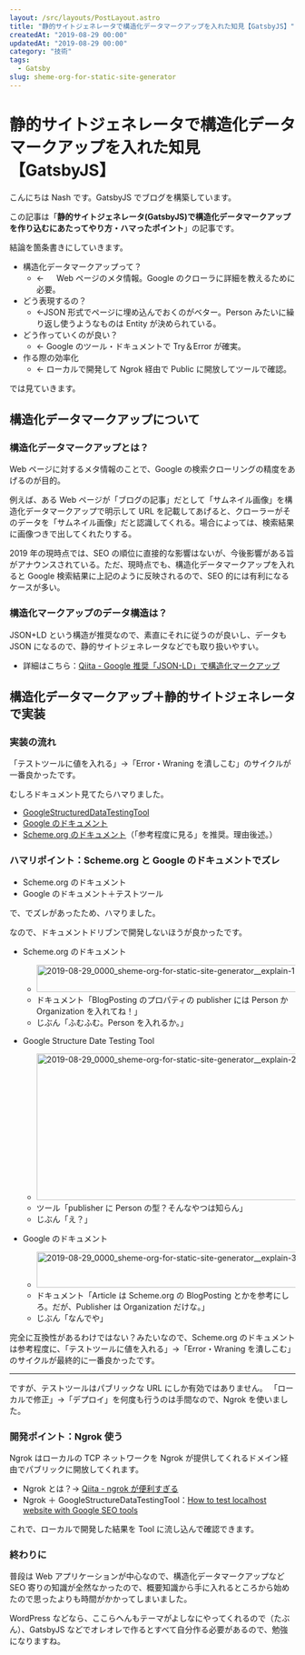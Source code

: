 ```yaml
---
layout: /src/layouts/PostLayout.astro
title: "静的サイトジェネレータで構造化データマークアップを入れた知見【GatsbyJS】"
createdAt: "2019-08-29 00:00"
updatedAt: "2019-08-29 00:00"
category: "技術"
tags:
  - Gatsby
slug: sheme-org-for-static-site-generator
---
```


# 静的サイトジェネレータで構造化データマークアップを入れた知見【GatsbyJS】

こんにちは Nash です。GatsbyJS でブログを構築しています。

この記事は「**静的サイトジェネレータ(GatsbyJS)で構造化データマークアップを作り込むにあたってやり方・ハマったポイント**」の記事です。

結論を箇条書きにしていきます。

- 構造化データマークアップって？
  - ← 　 Web ページのメタ情報。Google のクローラに詳細を教えるために必要。
- どう表現するの？
  - ←JSON 形式でページに埋め込んでおくのがベター。Person みたいに繰り返し使うようなものは Entity が決められている。
- どう作っていくのが良い？
  - ← Google のツール・ドキュメントで Try＆Error が確実。
- 作る際の効率化
  - ← ローカルで開発して Ngrok 経由で Public に開放してツールで確認。

では見ていきます。

## 構造化データマークアップについて

### 構造化データマークアップとは？

Web ページに対するメタ情報のことで、Google の検索クローリングの精度をあげるのが目的。

例えば、ある Web ページが「ブログの記事」だとして「サムネイル画像」を構造化データマークアップで明示して URL を記載してあげると、クローラーがそのデータを「サムネイル画像」だと認識してくれる。場合によっては、検索結果に画像つきで出してくれたりする。

2019 年の現時点では、SEO の順位に直接的な影響はないが、今後影響がある旨がアナウンスされている。ただ、現時点でも、構造化データマークアップを入れると Google 検索結果に上記のように反映されるので、SEO 的には有利になるケースが多い。

### 構造化マークアップのデータ構造は？

JSON+LD という構造が推奨なので、素直にそれに従うのが良いし、データも JSON になるので、静的サイトジェネレータなどでも取り扱いやすい。

- 詳細はこちら：[Qiita - Google 推奨「JSON-LD」で構造化マークアップ](https://qiita.com/narumana/items/b66969b80cce848b2ddf)

## 構造化データマークアップ＋静的サイトジェネレータで実装

### 実装の流れ

「テストツールに値を入れる」→「Error・Wraning を潰しこむ」のサイクルが一番良かったです。

むしろドキュメント見てたらハマりました。

- [GoogleStructuredDataTestingTool](https://search.google.com/structured-data/testing-tool/u/0/)
- [Google のドキュメント](https://developers.google.com/search/docs/guides/search-gallery)
- [Scheme.org のドキュメント](https://schema.org/)（「参考程度に見る」を推奨。理由後述。）

### ハマリポイント：Scheme.org と Google のドキュメントでズレ

- Scheme.org のドキュメント
- Google のドキュメント＋テストツール

で、でズレがあったため、ハマりました。

なので、ドキュメントドリブンで開発しないほうが良かったです。

- Scheme.org のドキュメント

  - <a data-flickr-embed="true" href="https://www.flickr.com/photos/snamiki1212/52580956880/in/dateposted-public/" title="2019-08-29_0000_sheme-org-for-static-site-generator__explain-1"><img src="https://live.staticflickr.com/65535/52580956880_8573eae238.jpg" width="500" height="48" alt="2019-08-29_0000_sheme-org-for-static-site-generator__explain-1"></a><script async src="//embedr.flickr.com/assets/client-code.js" charset="utf-8"></script>
  - ドキュメント「BlogPosting のプロパティの publisher には Person か Organization を入れてね！」
  - じぶん「ふむふむ。Person を入れるか。」

- Google Structure Date Testing Tool

  - <a data-flickr-embed="true" href="https://www.flickr.com/photos/snamiki1212/52581039118/in/dateposted-public/" title="2019-08-29_0000_sheme-org-for-static-site-generator__explain-2"><img src="https://live.staticflickr.com/65535/52581039118_031f1bb2df.jpg" width="500" height="258" alt="2019-08-29_0000_sheme-org-for-static-site-generator__explain-2"></a><script async src="//embedr.flickr.com/assets/client-code.js" charset="utf-8"></script>
  - ツール「publisher に Person の型？そんなやつは知らん」
  - じぶん「え？」

- Google のドキュメント
  - <a data-flickr-embed="true" href="https://www.flickr.com/photos/snamiki1212/52580956825/in/dateposted-public/" title="2019-08-29_0000_sheme-org-for-static-site-generator__explain-3"><img src="https://live.staticflickr.com/65535/52580956825_e2dcbb052f.jpg" width="500" height="63" alt="2019-08-29_0000_sheme-org-for-static-site-generator__explain-3"></a><script async src="//embedr.flickr.com/assets/client-code.js" charset="utf-8"></script>
  - ドキュメント「Article は Scheme.org の BlogPosting とかを参考にしろ。だが、Publisher は Organization だけな。」
  - じぶん「なんでや」

完全に互換性があるわけではない？みたいなので、Scheme.org のドキュメントは参考程度に、「テストツールに値を入れる」→「Error・Wraning を潰しこむ」のサイクルが最終的に一番良かったです。

---

ですが、テストツールはパブリックな URL にしか有効ではありません。
「ローカルで修正」→「デプロイ」を何度も行うのは手間なので、Ngrok を使いました。

### 開発ポイント：Ngrok 使う

Ngrok はローカルの TCP ネットワークを Ngrok が提供してくれるドメイン経由でパブリックに開放してくれます。

- Ngrok とは？→ [Qiita - ngrok が便利すぎる](https://qiita.com/mininobu/items/b45dbc70faedf30f484e)
- Ngrok ＋ GoogleStructureDataTestingTool：[How to test localhost website with Google SEO tools](https://www.aymen-loukil.com/en/blog-en/how-to-test-localhost-website-with-google-seo-tools/)

これで、ローカルで開発した結果を Tool に流し込んで確認できます。

### 終わりに

普段は Web アプリケーションが中心なので、構造化データマークアップなど SEO 寄りの知識が全然なかったので、概要知識から手に入れるところから始めたので思ったよりも時間がかかってしまいました。

WordPress などなら、ここらへんもテーマがよしなにやってくれるので（たぶん）、GatsbyJS などでオレオレで作るとすべて自分作る必要があるので、勉強になりますね。
